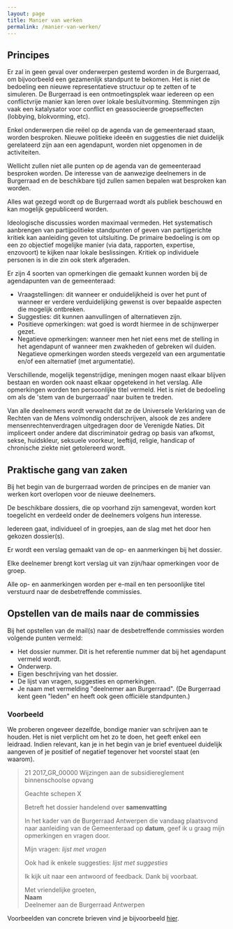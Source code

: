```yaml
---
layout: page
title: Manier van werken
permalink: /manier-van-werken/
---
```

## Principes

Er zal in geen geval over onderwerpen gestemd worden in de Burgerraad, om bijvoorbeeld een gezamenlijk standpunt te bekomen. Het is niet de bedoeling een nieuwe representatieve structuur op te zetten of te simuleren. De Burgerraad is een ontmoetingsplek waar iedereen op een conflictvrije manier kan leren over lokale besluitvorming. Stemmingen zijn vaak een katalysator voor conflict en geassocieerde groepseffecten (lobbying, blokvorming, etc).

Enkel onderwerpen die reëel op de agenda van de gemeenteraad staan, worden besproken. Nieuwe politieke ideeën en suggesties die niet duidelijk gerelateerd zijn aan een agendapunt, worden niet opgenomen in de activiteiten.

Wellicht zullen niet alle punten op de agenda van de gemeenteraad besproken worden. De interesse van de aanwezige deelnemers in de Burgerraad en de beschikbare tijd zullen samen bepalen wat besproken kan worden.

Alles wat gezegd wordt op de Burgerraad wordt als publiek beschouwd en kan mogelijk gepubliceerd worden.

Ideologische discussies worden maximaal vermeden. Het systematisch aanbrengen van partijpolitieke standpunten of geven van partijgerichte kritiek kan aanleiding geven tot uitsluiting. De primaire bedoeling is om op een zo objectief mogelijke manier (via data, rapporten, expertise, enzovoort) te kijken naar lokale beslissingen. Kritiek op individuele personen is in die zin ook sterk afgeraden.

Er zijn 4 soorten van opmerkingen die gemaakt kunnen worden bij de agendapunten van de gemeenteraad:
* Vraagstellingen: dit wanneer er onduidelijkheid is over het punt of wanneer er verdere verduidelijking gewenst is over bepaalde aspecten die mogelijk ontbreken.
* Suggesties: dit kunnen aanvullingen of alternatieven zijn.
* Positieve opmerkingen: wat goed is wordt hiermee in de schijnwerper gezet.
* Negatieve opmerkingen: wanneer men het niet eens met de stelling in het agendapunt of wanneer men zwakheden of gebreken wil duiden. Negatieve opmerkingen worden steeds vergezeld van een argumentatie en/of een alternatief (met argumentatie).

Verschillende, mogelijk tegenstrijdige, meningen mogen naast elkaar blijven bestaan en worden ook naast elkaar opgetekend in het verslag. Alle opmerkingen worden ten persoonlijke titel vermeld. Het is niet de bedoeling om als de 'stem van de burgerraad' naar buiten te treden.

Van alle deelnemers wordt verwacht dat ze de Universele Verklaring van de Rechten van de Mens volmondig onderschrijven, alsook de zes andere mensenrechtenverdragen uitgedragen door de Verenigde Naties. Dit impliceert onder andere dat discriminatoir gedrag op basis van afkomst, sekse, huidskleur, seksuele voorkeur, leeftijd, religie, handicap of chronische ziekte niet getolereerd wordt.

## Praktische gang van zaken

Bij het begin van de burgerraad worden de principes en de manier van werken kort overlopen voor de nieuwe deelnemers.

De beschikbare dossiers, die op voorhand zijn samengevat, worden kort toegelicht en verdeeld onder de deelnemers volgens hun interesse.

Iedereen gaat, individueel of in groepjes, aan de slag met het door hen gekozen dossier(s).

Er wordt een verslag gemaakt van de op- en aanmerkingen bij het dossier.

Elke deelnemer brengt kort verslag uit van zijn/haar opmerkingen voor de groep.

Alle op- en aanmerkingen worden per e-mail en ten persoonlijke titel verstuurd naar de desbetreffende commissies.

## Opstellen van de mails naar de commissies

Bij het opstellen van de mail(s) naar de desbetreffende commissies worden volgende punten vermeld:

* Het dossier nummer. Dit is het referentie nummer dat bij het agendapunt vermeld wordt.
* Onderwerp.
* Eigen beschrijving van het dossier.
* De lijst van vragen, suggesties en opmerkingen.
* Je naam met vermelding "deelnemer aan Burgerraad". (De Burgerraad kent geen "leden" en heeft ook geen officiële standpunten.)

### Voorbeeld

We proberen ongeveer dezelfde, bondige manier van schrijven aan te houden. Het is niet verplicht om het zo te doen, het geeft enkel een leidraad. Indien relevant, kan je in het begin van je brief eventueel duidelijk aangeven of je positief of negatief tegenover het voorstel staat (en waarom).
 
>21 2017_GR_00000 Wijzingen aan de subsidiereglement binnenschoolse opvang
>
>Geachte schepen X 
>
>Betreft het dossier handelend over **samenvatting**
>
>In het kader van de Burgerraad Antwerpen die vandaag plaatsvond naar aanleiding van de Gemeenteraad op **datum**, geef ik u graag mijn opmerkingen en vragen door.
>
>Mijn vragen:
>*lijst met vragen*
>
>Ook had ik enkele suggesties:
>*lijst met suggesties*
>
>Ik kijk uit naar een antwoord of feedback. Dank bij voorbaat.
>
>Met vriendelijke groeten,  
>**Naam**  
>Deelnemer aan de Burgerraad Antwerpen

Voorbeelden van concrete brieven vind je bijvoorbeeld [hier](/2017/03/20/Brieven_aan_raadscommissies_19-maart-2017.html).
